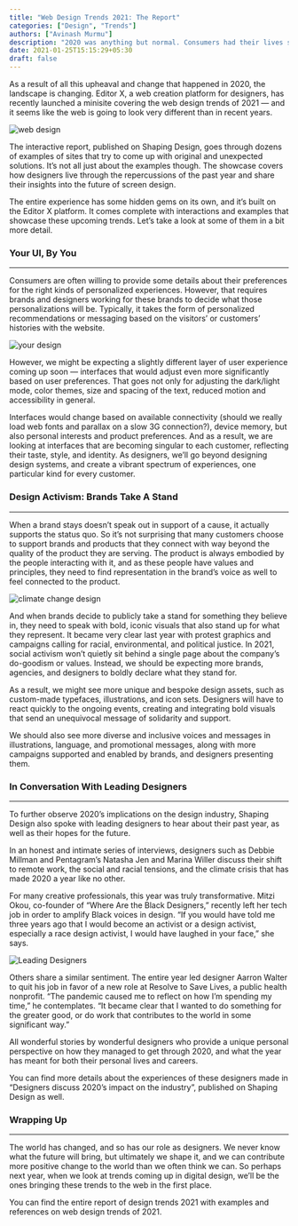 ```yaml
---
title: "Web Design Trends 2021: The Report"
categories: ["Design", "Trends"]
authors: ["Avinash Murmu"]
description: "2020 was anything but normal. Consumers had their lives shaken up and many businesses experienced new challenges as well as opportunities thanks to the novel events of the year."
date: 2021-01-25T15:15:29+05:30
draft: false
---
```


As a result of all this upheaval and change that happened in 2020, the landscape is changing. Editor X, a web creation platform for designers, has recently launched a minisite covering the web design trends of 2021 — and it seems like the web is going to look very different than in recent years.

![web design](/images/uploads/1.jpg)

The interactive report, published on Shaping Design, goes through dozens of examples of sites that try to come up with original and unexpected solutions. It’s not all just about the examples though. The showcase covers how designers live through the repercussions of the past year and share their insights into the future of screen design.

The entire experience has some hidden gems on its own, and it’s built on the Editor X platform. It comes complete with interactions and examples that showcase these upcoming trends. Let’s take a look at some of them in a bit more detail.

  

### Your UI, By You

* * *

Consumers are often willing to provide some details about their preferences for the right kinds of personalized experiences. However, that requires brands and designers working for these brands to decide what those personalizations will be. Typically, it takes the form of personalized recommendations or messaging based on the visitors’ or customers’ histories with the website.

![your design](/images/uploads/2.png)

However, we might be expecting a slightly different layer of user experience coming up soon — interfaces that would adjust even more significantly based on user preferences. That goes not only for adjusting the dark/light mode, color themes, size and spacing of the text, reduced motion and accessibility in general.

Interfaces would change based on available connectivity (should we really load web fonts and parallax on a slow 3G connection?), device memory, but also personal interests and product preferences. And as a result, we are looking at interfaces that are becoming singular to each customer, reflecting their taste, style, and identity. As designers, we’ll go beyond designing design systems, and create a vibrant spectrum of experiences, one particular kind for every customer.

  

### Design Activism: Brands Take A Stand

* * *

When a brand stays doesn’t speak out in support of a cause, it actually supports the status quo. So it’s not surprising that many customers choose to support brands and products that they connect with way beyond the quality of the product they are serving. The product is always embodied by the people interacting with it, and as these people have values and principles, they need to find representation in the brand’s voice as well to feel connected to the product.

![climate change design](/images/uploads/3.jpg)

And when brands decide to publicly take a stand for something they believe in, they need to speak with bold, iconic visuals that also stand up for what they represent. It became very clear last year with protest graphics and campaigns calling for racial, environmental, and political justice. In 2021, social activism won’t quietly sit behind a single page about the company’s do-goodism or values. Instead, we should be expecting more brands, agencies, and designers to boldly declare what they stand for.

As a result, we might see more unique and bespoke design assets, such as custom-made typefaces, illustrations, and icon sets. Designers will have to react quickly to the ongoing events, creating and integrating bold visuals that send an unequivocal message of solidarity and support.

We should also see more diverse and inclusive voices and messages in illustrations, language, and promotional messages, along with more campaigns supported and enabled by brands, and designers presenting them.

  

### In Conversation With Leading Designers

* * *

To further observe 2020’s implications on the design industry, Shaping Design also spoke with leading designers to hear about their past year, as well as their hopes for the future.

In an honest and intimate series of interviews, designers such as Debbie Millman and Pentagram’s Natasha Jen and Marina Willer discuss their shift to remote work, the social and racial tensions, and the climate crisis that has made 2020 a year like no other.

For many creative professionals, this year was truly transformative. Mitzi Okou, co-founder of “Where Are the Black Designers,” recently left her tech job in order to amplify Black voices in design. “If you would have told me three years ago that I would become an activist or a design activist, especially a race design activist, I would have laughed in your face,” she says.

![Leading Designers](https://res.cloudinary.com/indysigner/image/fetch/f_auto,q_auto/w_1600/https://cloud.netlifyusercontent.com/assets/344dbf88-fdf9-42bb-adb4-46f01eedd629/95e7dba0-0914-46b3-88c0-201a117aba70/3-web-design-trends-report-2021.png)

Others share a similar sentiment. The entire year led designer Aarron Walter to quit his job in favor of a new role at Resolve to Save Lives, a public health nonprofit. “The pandemic caused me to reflect on how I’m spending my time,” he contemplates. “It became clear that I wanted to do something for the greater good, or do work that contributes to the world in some significant way.”

All wonderful stories by wonderful designers who provide a unique personal perspective on how they managed to get through 2020, and what the year has meant for both their personal lives and careers.

You can find more details about the experiences of these designers made in “Designers discuss 2020’s impact on the industry”, published on Shaping Design as well.

  

### Wrapping Up

* * *

The world has changed, and so has our role as designers. We never know what the future will bring, but ultimately we shape it, and we can contribute more positive change to the world than we often think we can. So perhaps next year, when we look at trends coming up in digital design, we’ll be the ones bringing these trends to the web in the first place.

You can find the entire report of design trends 2021 with examples and references on web design trends of 2021.